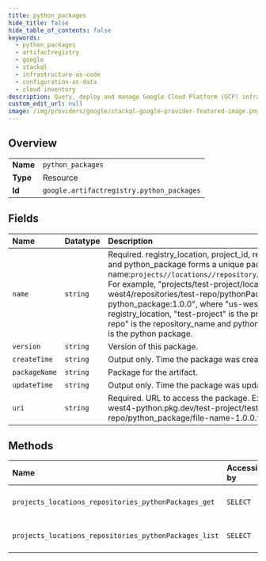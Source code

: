 ```yaml
---
title: python_packages
hide_title: false
hide_table_of_contents: false
keywords:
  - python_packages
  - artifactregistry
  - google    
  - stackql
  - infrastructure-as-code
  - configuration-as-data
  - cloud inventory
description: Query, deploy and manage Google Cloud Platform (GCP) infrastructure and resources using SQL
custom_edit_url: null
image: /img/providers/google/stackql-google-provider-featured-image.png
---
```

  
    

## Overview
<table><tbody>
<tr><td><b>Name</b></td><td><code>python_packages</code></td></tr>
<tr><td><b>Type</b></td><td>Resource</td></tr>
<tr><td><b>Id</b></td><td><code>google.artifactregistry.python_packages</code></td></tr>
</tbody></table>

## Fields
| Name | Datatype | Description |
|:-----|:---------|:------------|
| `name` | `string` | Required. registry_location, project_id, repository_name and python_package forms a unique package name:`projects//locations//repository//pythonPackages/`. For example, "projects/test-project/locations/us-west4/repositories/test-repo/pythonPackages/ python_package:1.0.0", where "us-west4" is the registry_location, "test-project" is the project_id, "test-repo" is the repository_name and python_package:1.0.0" is the python package. |
| `version` | `string` | Version of this package. |
| `createTime` | `string` | Output only. Time the package was created. |
| `packageName` | `string` | Package for the artifact. |
| `updateTime` | `string` | Output only. Time the package was updated. |
| `uri` | `string` | Required. URL to access the package. Example: us-west4-python.pkg.dev/test-project/test-repo/python_package/file-name-1.0.0.tar.gz |
## Methods
| Name | Accessible by | Required Params | Description |
|:-----|:--------------|:----------------|:------------|
| `projects_locations_repositories_pythonPackages_get` | `SELECT` | `locationsId, projectsId, pythonPackagesId, repositoriesId` | Gets a python package. |
| `projects_locations_repositories_pythonPackages_list` | `SELECT` | `locationsId, projectsId, repositoriesId` | Lists python packages. |

